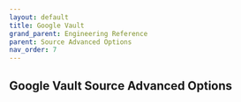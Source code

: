 ```yaml
---
layout: default
title: Google Vault
grand_parent: Engineering Reference
parent: Source Advanced Options
nav_order: 7
---
```


## Google Vault Source Advanced Options

